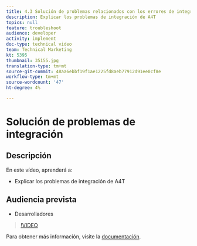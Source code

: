 ```yaml
---
title: 4.3 Solución de problemas relacionados con los errores de integración
description: Explicar los problemas de integración de A4T
topics: null
feature: troubleshoot
audience: developer
activity: implement
doc-type: technical video
team: Technical Marketing
kt: 5395
thumbnail: 35155.jpg
translation-type: tm+mt
source-git-commit: 48aa6ebbf19f1ae1225fd8aeb77912d91ee0cf8e
workflow-type: tm+mt
source-wordcount: '47'
ht-degree: 4%

---
```



# Solución de problemas de integración

## Descripción

En este vídeo, aprenderá a:

* Explicar los problemas de integración de A4T

## Audiencia prevista

* Desarrolladores

>[!VIDEO](https://video.tv.adobe.com/v/35155/?quality=12)

Para obtener más información, visite la [documentación](https://docs.adobe.com/content/help/en/target/using/integrate/a4t/troubleshoot-a4t/a4t-troubleshooting.html).
